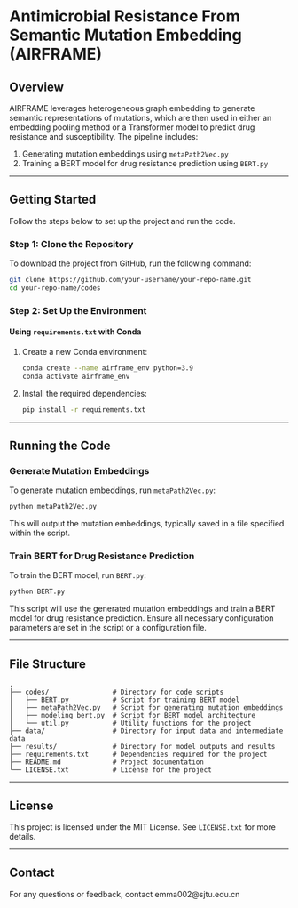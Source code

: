 # Antimicrobial Resistance From Semantic Mutation Embedding (AIRFRAME)

## Overview

AIRFRAME leverages heterogeneous graph embedding to generate semantic representations of mutations, which are then used in either an embedding pooling method or a Transformer model to predict drug resistance and susceptibility. The pipeline includes:

1. Generating mutation embeddings using `metaPath2Vec.py`
2. Training a BERT model for drug resistance prediction using `BERT.py`

---

## Getting Started

Follow the steps below to set up the project and run the code.

### Step 1: Clone the Repository

To download the project from GitHub, run the following command:

```bash
git clone https://github.com/your-username/your-repo-name.git
cd your-repo-name/codes
```

### Step 2: Set Up the Environment

#### Using `requirements.txt` with Conda

1. Create a new Conda environment:
   ```bash
   conda create --name airframe_env python=3.9
   conda activate airframe_env
   ```
2. Install the required dependencies:
   ```bash
   pip install -r requirements.txt
   ```

---

## Running the Code

### Generate Mutation Embeddings

To generate mutation embeddings, run `metaPath2Vec.py`:

```bash
python metaPath2Vec.py
```

This will output the mutation embeddings, typically saved in a file specified within the script.

### Train BERT for Drug Resistance Prediction

To train the BERT model, run `BERT.py`:

```bash
python BERT.py
```

This script will use the generated mutation embeddings and train a BERT model for drug resistance prediction. Ensure all necessary configuration parameters are set in the script or a configuration file.

---

## File Structure

```
.
├── codes/                # Directory for code scripts
│   ├── BERT.py           # Script for training BERT model
│   ├── metaPath2Vec.py   # Script for generating mutation embeddings
│   ├── modeling_bert.py  # Script for BERT model architecture
│   └── util.py           # Utility functions for the project
├── data/                 # Directory for input data and intermediate data
├── results/              # Directory for model outputs and results
├── requirements.txt      # Dependencies required for the project
├── README.md             # Project documentation
└── LICENSE.txt           # License for the project
```

---

## License

This project is licensed under the MIT License. See `LICENSE.txt` for more details.

---

## Contact

For any questions or feedback, contact emma002\@sjtu.edu.cn
